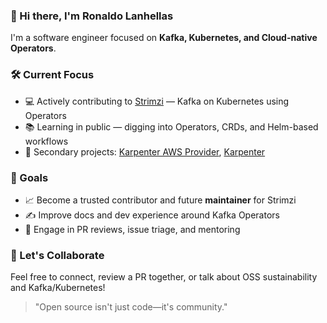 ### 👋 Hi there, I'm Ronaldo Lanhellas

I'm a software engineer focused on **Kafka, Kubernetes, and Cloud-native Operators**.

### 🛠️ Current Focus

- 💻 Actively contributing to [Strimzi](https://github.com/strimzi) — Kafka on Kubernetes using Operators
- 📚 Learning in public — digging into Operators, CRDs, and Helm-based workflows
- 🧩 Secondary projects: [Karpenter AWS Provider](https://github.com/aws/karpenter-provider-aws), [Karpenter]()
### 🔭 Goals

- 📈 Become a trusted contributor and future **maintainer** for Strimzi
- ✍️ Improve docs and dev experience around Kafka Operators
- 🤝 Engage in PR reviews, issue triage, and mentoring

### 🤝 Let's Collaborate

Feel free to connect, review a PR together, or talk about OSS sustainability and Kafka/Kubernetes!

> "Open source isn't just code—it's community."

